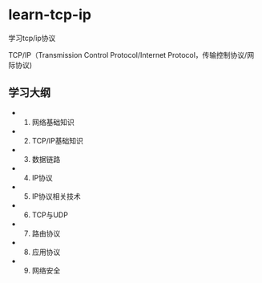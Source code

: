# learn-tcp-ip

学习tcp/ip协议

TCP/IP（Transmission Control Protocol/Internet Protocol，传输控制协议/网际协议)

## 学习大纲

- 1. 网络基础知识
- 2. TCP/IP基础知识
- 3. 数据链路
- 4. IP协议
- 5. IP协议相关技术
- 6. TCP与UDP
- 7. 路由协议
- 8. 应用协议
- 9. 网络安全